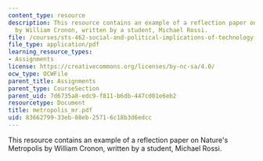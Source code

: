 ```yaml
---
content_type: resource
description: This resource contains an example of a reflection paper on Nature's Metropolis
  by William Cronon, written by a student, Michael Rossi.
file: /courses/sts-462-social-and-political-implications-of-technology-spring-2006/8366279933eb08eb25716c18b3d6edcc_metropolis_mr.pdf
file_type: application/pdf
learning_resource_types:
- Assignments
license: https://creativecommons.org/licenses/by-nc-sa/4.0/
ocw_type: OCWFile
parent_title: Assignments
parent_type: CourseSection
parent_uid: 7d6735a8-edc9-f811-b6db-447cd01e6eb2
resourcetype: Document
title: metropolis_mr.pdf
uid: 83662799-33eb-08eb-2571-6c18b3d6edcc
---
```

This resource contains an example of a reflection paper on Nature's Metropolis by William Cronon, written by a student, Michael Rossi.